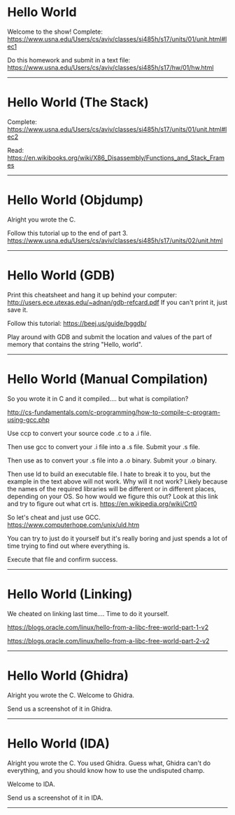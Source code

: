 [//]: # (C:\Users\devey\Downloads\backup-moodle2-course-4-the_hard_stuff-20200402-0919-nu-nf\moodle_backup.xml)
[//]: # (35,507,activities/assign_507)
# Hello World
Welcome to the show!
Complete: <https://www.usna.edu/Users/cs/aviv/classes/si485h/s17/units/01/unit.html#lec1>

Do this homework and submit in a text file: <https://www.usna.edu/Users/cs/aviv/classes/si485h/s17/hw/01/hw.html>

---
[//]: # (35,508,activities/assign_508)
# Hello World (The Stack)
Complete: <https://www.usna.edu/Users/cs/aviv/classes/si485h/s17/units/01/unit.html#lec2>

Read: <https://en.wikibooks.org/wiki/X86_Disassembly/Functions_and_Stack_Frames>


---
[//]: # (35,378,activities/assign_378)
# Hello World (Objdump)
Alright you wrote the C.

Follow this tutorial up to the end of part 3. 
<https://www.usna.edu/Users/cs/aviv/classes/si485h/s17/units/02/unit.html> 

---
[//]: # (35,380,activities/assign_380)
# Hello World (GDB)
Print this cheatsheet and hang it up behind your computer:
<http://users.ece.utexas.edu/~adnan/gdb-refcard.pdf>
If you can't print it, just save it. 

Follow this tutorial:
<https://beej.us/guide/bggdb/>

Play around with GDB and submit the location and values of the part of memory that contains the string "Hello, world".

---
[//]: # (35,379,activities/assign_379)
# Hello World (Manual Compilation)
So you wrote it in C and it compiled.... but what is compilation? 

<http://cs-fundamentals.com/c-programming/how-to-compile-c-program-using-gcc.php>

Use ccp to convert your source code .c to a .i file.

Then use gcc to convert your .i file into a  .s  file. 
Submit your .s file.

Then use as to convert your .s file into a .o binary.
Submit your .o binary.

Then use ld to build an executable file. I hate to break it to you, but the example in the text above will not work. Why will it not work? Likely because the names of the required libraries will be different or in different places, depending on your OS. So how would we figure this out? Look at this link and try to figure out what crt is. <https://en.wikipedia.org/wiki/Crt0>

So let's cheat and just use GCC.  
<https://www.computerhope.com/unix/uld.htm>

You can try to just do it yourself but it's really boring and just spends a lot of time trying to find out where everything is. 

Execute that file and confirm success.

---
[//]: # (35,383,activities/assign_383)
# Hello World (Linking)
We cheated on linking last time.... 
Time to do it yourself.

<https://blogs.oracle.com/linux/hello-from-a-libc-free-world-part-1-v2> 

<https://blogs.oracle.com/linux/hello-from-a-libc-free-world-part-2-v2>

---
[//]: # (35,381,activities/assign_381)
# Hello World (Ghidra)
Alright you wrote the C.
Welcome to Ghidra.

Send us a screenshot of it in Ghidra.



---
[//]: # (35,382,activities/assign_382)
# Hello World (IDA)
Alright you wrote the C. You used Ghidra. Guess what, Ghidra can't do everything, and you should know how to use the undisputed champ. 

Welcome to IDA.

Send us a screenshot of it in IDA.



---
